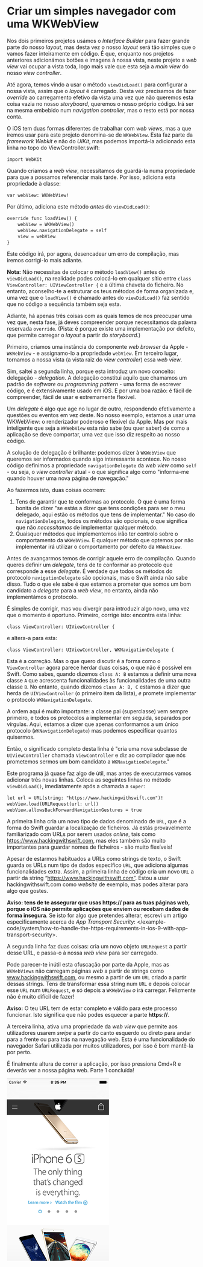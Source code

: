 # Criar um simples navegador com uma WKWebView

<!-- YOUTUBE: pLiT5DdjEbM -->

Nos dois primeiros projetos usámos o *Interface Builder* para fazer grande parte do nosso *layout*, mas desta vez o nosso *layout* será tão simples que o vamos fazer inteiramente em código. É que, enquanto nos projetos anteriores adicionámos botões e imagens à nossa vista, neste projeto a *web view* vai ocupar a vista toda, logo mais vale que esta seja a *main view* do nosso *view controller*.

Até agora, temos vindo a usar o método `viewDidLoad()` para configurar a nossa vista, assim que o *layout* é carregado. Desta vez precisamos de fazer *override* ao carregamento efetivo da vista uma vez que não queremos esta coisa vazia no nosso *storyboard*, queremos o nosso próprio código. Irá ser na mesma embebido num *navigation controller*, mas o resto está por nossa conta.

O iOS tem duas formas diferentes de trabalhar com *web views*, mas a que iremos usar para este projeto denomina-se de `WKWebView`. Esta faz parte da *framework Webkit* e não do *UIKit*, mas podemos importá-la adicionado esta linha no topo do ViewController.swift:

    import WebKit

Quando criamos a *web view*, necessitamos de guardá-la numa propriedade para que a possamos referenciar mais tarde. Por isso, adiciona esta propriedade à classe:

    var webView: WKWebView!

Por último, adiciona este método *antes* do `viewDidLoad()`:

    override func loadView() {
        webView = WKWebView()
        webView.navigationDelegate = self
        view = webView
    }

Este código irá, por agora, desencadear um erro de compilação, mas iremos corrigi-lo mais adiante.

**Nota:** Não necessitas de colocar o método `loadView()` antes do `viewDidLoad()`, na realidade podes colocá-lo em qualquer sítio entre `class ViewController: UIViewController {` e a última chaveta do ficheiro. No entanto, aconselho-te a estruturar os teus métodos de forma organizada e, uma vez que o `loadView()` é chamado antes do `viewDidLoad()` faz sentido que no código a sequência também seja esta.

Adiante, há apenas três coisas com as quais temos de nos preocupar uma vez que, nesta fase, já deves compreender porque necessitamos da palavra reservada `override`. (Pista: é porque existe uma implementação por defeito, que permite carregar o *layout* a partir do *storyboard*.)

Primeiro, criamos uma instância do componente *web browser* da Apple - `WKWebView` - e assignamo-lo a propriedade `webView`. Em terceiro lugar, tornamos a nossa vista (a vista raiz do *view controller*) essa *web view*.

Sim, saltei a segunda linha, porque esta introduz um novo conceito: delegação - *delegation*. A delegação constitui aquilo que chamamos um padrão de *software* ou *programming pattern* - uma forma de escrever código, e é extensivamente usado em iOS. E por uma boa razão: é fácil de compreender, fácil de usar e extremamente flexível.

Um *delegate* é algo que age no lugar de outro, respondendo efetivamente a questões ou eventos em vez deste. No nosso exemplo, estamos a usar uma WKWebView: o renderizador poderoso e flexível da Apple. Mas por mais inteligente que seja a `WKWebView` esta não sabe (ou quer saber) de como a aplicação se deve comportar, uma vez que isso diz respeito ao nosso código.

A solução de delegação é brilhante: podemos dizer à `WKWebView` que queremos ser informados quando algo interessante acontece. No nosso código definimos a propriedade `navigationDelegate` da *web view* como `self` - ou seja, o *view controller* atual - o que significa algo como "informa-me quando houver uma nova página de navegação."

Ao fazermos isto, duas coisas ocorrem:

1. Tens de garantir que te conformas ao protocolo. O que é uma forma bonita de dizer "se estás a dizer que tens condições para ser o meu delegado, aqui estão os métodos que tens de implementar." No caso do `navigationDelegate`, todos os métodos são opcionais, o que significa que não *necessitamos* de implementar qualquer método.
2. Quaisquer métodos que implementemos irão ter controlo sobre o comportamento da `WKWebView`. E qualquer método que optemos por não implementar irá utilizar o comportamento por defeito da `WKWebView`.

Antes de avançarmos temos de corrigir aquele erro de compilação. Quando queres definir um *delegate*, tens de te conformar ao protocolo que corresponde a esse *delegate*. É verdade que todos os métodos do protocolo `navigationDelegate` são opcionais, mas o Swift ainda não sabe disso. Tudo o que ele sabe é que estamos a prometer que somos um bom candidato a *delegate* para a *web view*, no entanto, ainda não implementámos o protocolo.

É simples de corrigir, mas vou divergir para introduzir algo novo, uma vez que o momento é oportuno. Primeiro, corrige isto: encontra esta linha:

    class ViewController: UIViewController {

e altera-a para esta:

    class ViewController: UIViewController, WKNavigationDelegate {

Esta é a correção. Mas o que quero discutir é a forma como o `ViewController` agora parece herdar duas coisas, o que não é possível em Swift. Como sabes, quando dizemos 
 `class A: B` estamos a definir uma nova classe `A` que acrescenta funcionalidades às funcionalidades de uma outra classe `B`. No entanto, quando dizemos `class A: B, C` estamos a dizer que herda de `UIViewController` (o primeiro item da lista), *e* promete implementar o protocolo `WKNavigationDelegate`.

A ordem aqui é muito importante: a classe pai (superclasse) vem sempre primeiro, e todos os protocolos a implementar em seguida, separados por vírgulas. Aqui, estamos a dizer que apenas conformamos a um único protocolo (`WKNavigationDelegate`) mas podemos especificar quantos quisermos.

Então, o significado completo desta linha é "cria uma nova subclasse de `UIViewController` chamada `ViewController` e diz ao compilador que nós prometemos sermos um bom candidato a `WKNavigationDelegate`."

Este programa já quase faz algo de útil, mas antes de executarmos vamos adicionar três novas linhas. Coloca as seguintes linhas no método `viewDidLoad()`, imediatamente após a chamada a `super`:

    let url = URL(string: "https://www.hackingwithswift.com")!
    webView.load(URLRequest(url: url))
    webView.allowsBackForwardNavigationGestures = true

A primeira linha cria um novo tipo de dados denominado de `URL`, que é a forma do Swift guardar a localização de ficheiros. Já estás provavelmente familiarizado com URLs por serem usados *online*, tais como <https://www.hackingwithswift.com>, mas eles também são muito importantes para guardar nomes de ficheiros - são muito flexíveis!

Apesar de estarmos habituados a URLs como strings de texto, o Swift guarda os URLs num tipo de dados específico `URL`, que adiciona algumas funcionalidades extra. Assim, a primeira linha de código cria um novo `URL` a partir da string “https://www.hackingwithswift.com”. Estou a usar hackingwithswift.com como *website* de exemplo, mas podes alterar para algo que gostes.

**Aviso: tens de te assegurar que usas https:// para as tuas páginas web, porque o iOS não permite aplicações que enviem ou recebam dados de forma insegura**. Se isto for algo que pretendes alterar, escrevi um artigo especificamente acerca de *App Transport Security*: </example-code/system/how-to-handle-the-https-requirements-in-ios-9-with-app-transport-security>.

A segunda linha faz duas coisas: cria um novo objeto `URLRequest` a partir desse URL, e passa-o à nossa *web view* para ser carregado.

Pode parecer-te inútil esta ofuscação por parte da Apple, mas as `WKWebViews` não carregam páginas *web* a partir de strings como www.hackingwithswift.com, ou mesmo a partir de um `URL` criado a partir dessas strings. Tens de transformar essa string num `URL` e depois colocar esse `URL` num `URLRequest`, e só depois a `WKWebView` *o* irá carregar. Felizmente não é muito difícil de fazer!

**Aviso:** O teu URL tem de estar completo e válido para este processo funcionar. Isto significa que não podes esquecer a parte **https://**.

A terceira linha, ativa uma propriedade da *web view* que permite aos utilizadores usarem *swipe* a partir do canto esquerdo ou direto para andar para a frente ou para trás na navegação web. Esta é uma funcionalidade do navegador Safari utilizada por muitos utilizadores, por isso é bom mantê-la por perto.

É finalmente altura de correr a aplicação, por isso pressiona Cmd+R e deverás ver a nossa página web. Parte 1 concluída!

![Apenas por integrarmos a *web view* na nossa aplicação já conseguimos renderizar qualquer conteúdo de uma página web - vitória!](4-1.png)

